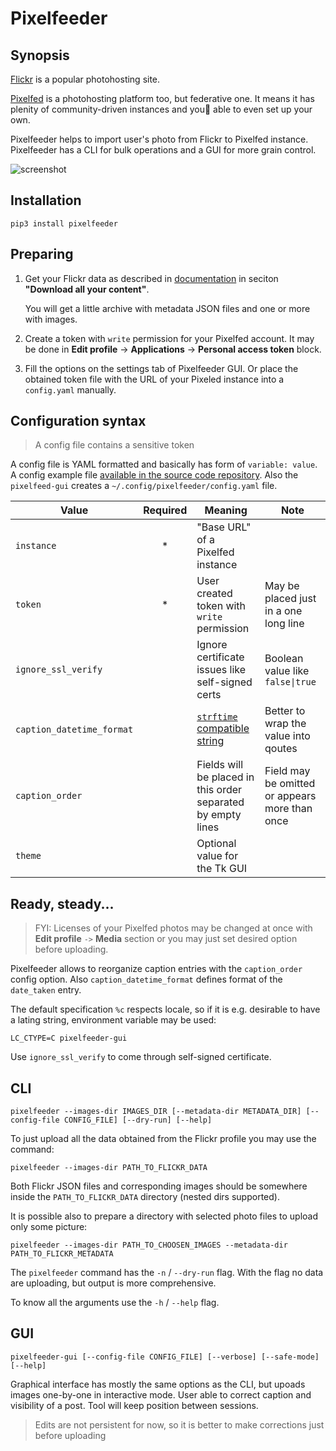 # Pixelfeeder

## Synopsis

[Flickr](https://www.flickr.com/) is a popular photohosting site.

[Pixelfed](https://pixelfed.org/) is a photohosting platform too, but
federative one. It means it has plenity of community-driven instances and you
able to even set up your own.

Pixelfeeder helps to import user's photo from Flickr to Pixelfed instance.
Pixelfeeder has a CLI for bulk operations and a GUI for more grain control.

![screenshot](https://gitlab.com/bergentroll/pixelfeeder/-/raw/main/assets/screenshot-main.jpg)

## Installation

```shell
pip3 install pixelfeeder
```

## Preparing

1. Get your Flickr data as described in
   [documentation](https://www.flickrhelp.com/hc/en-us/articles/4404079675156-Downloading-content-from-Flickr)
   in seciton __"Download all your content"__.

   You will get a little archive with metadata JSON files and one or more with images.

2. Create a token  with `write` permission for your Pixelfed account. It may be
   done in __Edit profile__ -> __Applications__ -> __Personal access token__
   block.

3. Fill the options on the settings tab of Pixelfeeder GUI. Or place the
   obtained token file with the URL of your Pixeled instance into a
   `config.yaml` manually.

## Configuration syntax

> A config file contains a sensitive token

A config file is YAML formatted and basically has form of `variable: value`.
A config example file [available in the source code
repository](https://gitlab.com/bergentroll/pixelfeeder/-/blob/main/config.yaml).
Also the `pixelfeed-gui` creates a `~/.config/pixelfeeder/config.yaml` file.

| Value | Required | Meaning | Note |
|---|:-:|---|---|
| `instance` | * | "Base URL" of a Pixelfed instance | |
| `token` | * | User created token with `write` permission | May be placed just in a one long line |
| `ignore_ssl_verify` | | Ignore certificate issues like self-signed certs | Boolean value like `false\|true` |
| `caption_datetime_format` | | [`strftime` compatible string](https://docs.python.org/3/library/datetime.html#strftime-and-strptime-format-codes) | Better to wrap the value into qoutes |
| `caption_order` | | Fields will be placed in this order separated by empty lines | Field may be omitted or appears more than once |
| `theme` | | Optional value for the Tk GUI | |

## Ready, steady...

> FYI: Licenses of your Pixelfed photos may be changed at once with __Edit
> profile__ `->` __Media__ section or you may just set desired option before
> uploading.

Pixelfeeder allows to reorganize caption entries with the `caption_order` config
option. Also `caption_datetime_format` defines format of the `date_taken`
entry.

The default specification `%c` respects locale, so if it is e.g. desirable to have
a lating string, environment variable may be used:

```shell
LC_CTYPE=C pixelfeeder-gui
```

Use `ignore_ssl_verify` to come through self-signed certificate.


## CLI

```shell
pixelfeeder --images-dir IMAGES_DIR [--metadata-dir METADATA_DIR] [--config-file CONFIG_FILE] [--dry-run] [--help]
```

To just upload all the data obtained from the Flickr profile you may use the
command:

```shell
pixelfeeder --images-dir PATH_TO_FLICKR_DATA
```

Both Flickr JSON files and corresponding images should be somewhere inside the
`PATH_TO_FLICKR_DATA` directory (nested dirs supported).

It is possible also to prepare a directory with selected photo files to upload only
some picture:

```shell
pixelfeeder --images-dir PATH_TO_CHOOSEN_IMAGES --metadata-dir PATH_TO_FLICKR_METADATA
```

The `pixelfeeder` command has the `-n` / `--dry-run` flag. With the flag no data
are uploading, but output is more comprehensive.

To know all the arguments use the `-h` / `--help` flag.

## GUI

```shell
pixelfeeder-gui [--config-file CONFIG_FILE] [--verbose] [--safe-mode] [--help]
```

Graphical interface has mostly the same options as the CLI, but upoads images
one-by-one in interactive mode. User able to correct caption and visibility
of a post. Tool will keep position between sessions.

> Edits are not persistent for now, so it is better to make corrections just
> before uploading
